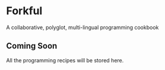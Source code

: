 # Forkful
A collaborative, polyglot, multi-lingual programming cookbook

## Coming Soon
All the programming recipes will be stored here.
